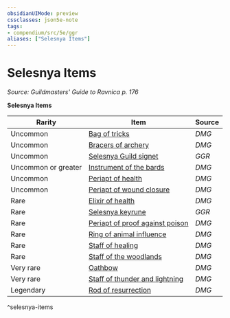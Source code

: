 ```yaml
---
obsidianUIMode: preview
cssclasses: json5e-note
tags:
- compendium/src/5e/ggr
aliases: ["Selesnya Items"]
---
```

# Selesnya Items
*Source: Guildmasters' Guide to Ravnica p. 176* 

**Selesnya Items**

| Rarity | Item | Source |
|--------|------|--------|
| Uncommon | [Bag of tricks](/Systems/5e/items/bag-of-tricks.md) | *DMG* |
| Uncommon | [Bracers of archery](/Systems/5e/items/bracers-of-archery.md) | *DMG* |
| Uncommon | [Selesnya Guild signet](/Systems/5e/items/selesnya-guild-signet-ggr.md) | *GGR* |
| Uncommon or greater | [Instrument of the bards](/Systems/5e/items/instrument-of-the-bards.md) | *DMG* |
| Uncommon | [Periapt of health](/Systems/5e/items/periapt-of-health.md) | *DMG* |
| Uncommon | [Periapt of wound closure](/Systems/5e/items/periapt-of-wound-closure.md) | *DMG* |
| Rare | [Elixir of health](/Systems/5e/items/elixir-of-health.md) | *DMG* |
| Rare | [Selesnya keyrune](/Systems/5e/items/selesnya-keyrune-ggr.md) | *GGR* |
| Rare | [Periapt of proof against poison](/Systems/5e/items/periapt-of-proof-against-poison.md) | *DMG* |
| Rare | [Ring of animal influence](/Systems/5e/items/ring-of-animal-influence.md) | *DMG* |
| Rare | [Staff of healing](/Systems/5e/items/staff-of-healing.md) | *DMG* |
| Rare | [Staff of the woodlands](/Systems/5e/items/staff-of-the-woodlands.md) | *DMG* |
| Very rare | [Oathbow](/Systems/5e/items/oathbow.md) | *DMG* |
| Very rare | [Staff of thunder and lightning](/Systems/5e/items/staff-of-thunder-and-lightning.md) | *DMG* |
| Legendary | [Rod of resurrection](/Systems/5e/items/rod-of-resurrection.md) | *DMG* |
^selesnya-items